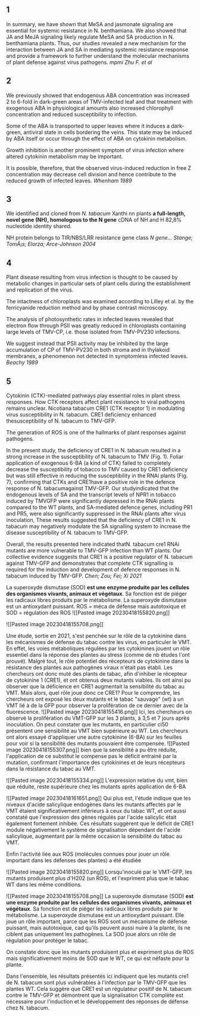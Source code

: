 ## 1
In summary, we have shown that MeSA and jasmonate signaling are essential for systemic resistance in N. benthamiana. We also showed that JA and MeJA signaling likely regulate MeSA and SA production in N. benthamiana plants. Thus, our studies revealed a new mechanism for the interaction between JA and SA in mediating systemic resistance response and provide a framework to further understand the molecular mechanisms of plant defense against virus pathogens.
*mpmi Zhu F. et al*


## 2
We previously showed that endogenous ABA concentration was increased 2 to 6-fold in dark-green areas of TMV-infected leaf and that treatment with exogenous ABA in physiological amounts also increased chlorophyll concentration and reduced susceptibility to infection.

Some of the ABA is transported to upper leaves where it induces a dark-green, antiviral state in cells bordering the veins. This state may be induced by ABA itself or occur through the effect of ABA on cytokinin metabolism.

Growth inhibition is another prominent symptom of virus infection where altered cytokinin metabolism may be important.

It is possible, therefore, that the observed virus-induced reduction in free Z concentration may decrease cell division and hence contribute to the reduced growth of infected leaves.
*Whenham 1989*


## 3
We identified and cloned from *N. tabacum* Xanthi nn plants **a full-length, novel gene (NH), homologous to the N gene**
cDNA of NH and H 82,8% nucleotide identity shared.

NH protein belongs to TIR/NBS/LRR resistance gene class
*N gene... Stange; TomÃ¡s; Elorza; Arce-Johnson 2004*


## 4
Plant disease resulting from virus infection is thought to be caused by metabolic changes in particular sets of plant cells during the establishment and replication of the virus.

The intactness of chloroplasts was examined according to Lilley et al. by the ferricyanide reduction method and by phase contrast microscopy.

The analysis of photosynthetic rates in infected leaves revealed that electron flow through PSII was greatly reduced in chloroplasts containing large levels of TMV-CP, i.e. those isolated from TMV-PV230 infections.

We suggest instead that PSII activity may be inhibited by the large accumulation of CP of TMV-PV230 in both stroma and in thylakoid membranes, a phenomenon not detected in symptomless infected leaves.
*Beachy 1989*


## 5

Cytokinin (CTK)-mediated pathways play essential roles in plant stress responses. How CTK receptors affect plant resistance to viral pathogens remains unclear.
Nicotiana tabacum CRE1 (CTK receptor 1) in modulating virus susceptibility in N. tabacum. CRE1 deficiency enhanced thesusceptibility of N. tabacum to TMV-GFP.

The generation of ROS is one of the hallmarks of plant responses against pathogens.

In the present study, the deficiency of CRE1 in N. tabacum resulted in a strong increase in the susceptibility of N. tabacum to TMV (Fig. 1). Foliar application of exogenous 6-BA (a kind of CTK) failed to completely decrease the susceptibility of tobacco to TMV caused by CRE1 deficiency but was still effective in reducing the susceptibility in the RNAi plants (Fig. 7), confirming that CTKs and CRE1have a positive role in the defence response of N. tabacumagainst TMV-GFP.
Our studyindicated that the endogenous levels of SA and the transcript levels of NPR1 in tobacco induced by TMVGFP were significantly depressed in the RNAi plants compared to the WT plants, and SA-mediated defence genes, including PR1 and PR5, were also significantly suppressed in the RNAi plants after virus inoculation,
These results suggested that the deficiency of CRE1 in N. tabacum may negatively modulate the SA signalling system to increase the disease susceptibility of N. tabacum to TMV-GFP.

Overall, the results presented here indicated thatN. tabacum cre1 RNAi mutants are more vulnerable to TMV-GFP infection than WT plants. Our collective evidence suggests that CRE1 is a positive regulator of N. tabacum against TMV-GFP and demonstrates that
complete CTK signalling is required for the induction and development of defence responses in N. tabacum induced by TMV-GFP.
*Chen; Zou; Fei; Xi 2021*








La superoxyde dismutase (SOD) **est une enzyme produite par les cellules des organismes vivants, animaux et végétaux**. Sa fonction est de piéger les radicaux libres produits par le métabolisme. La superoxyde dismutase est un antioxydant puissant.
ROS = méca de défense mais autotoxique et SOD = régulation des ROS
![[Pasted image 20230418155820.png]]

![[Pasted image 20230418155708.png]]



Une étude, sortie en 2021, s'est penchée sur le rôle de la cytokinine dans les mécanismes de défense du tabac contre les virus, en particuler le VMT.
En effet, les voies métaboliques régulées par les cytokinines jouent un rôle essentiel dans la réponse des plantes au stress (comme de nb études l'ont prouvé). Malgré tout, le rôle potentiel des récepteurs de cytokinine dans la résistance des plantes aux pathogènes viraux n'était pas établi.
Les chercheurs ont donc muté des plants de tabac, afin d'inhiber le récepteur de cytokinine 1 (CRE1), et ont obtenus deux mutants viables.
Ils ont ainsi pu observer que la déficience en CRE1 augmentait la sensibilité du tabac au VMT.
Mais alors, quel rôle joue donc ce CRE1?
Pour le comprendre, les chercheurs ont exposé les deux mutants et le tabac "sauvage" (wt) à un VMT lié à de la GFP pour observer la prolifération de ce dernier avec de la fluorescence.
![[Pasted image 20230418155416.png]]
Ici, les chercheurs on observé la prolifération du VMT-GFP sur les 3 plants, à 3,5 et 7 jours après inoculation.
On peut constater que les mutants, en particulier ci50 présentent une sensibilité au VMT bien supérieure au WT.
Les chercheurs ont alors essayé d'appliquer une autre cytokinine (6-BA) sur les feuilles pour voir si la sensibilité des mutants pouvaient être compensée.
![[Pasted image 20230418155307.png]]
bien que la sensibilité a pu être réduite, l'application de ce substitut le compense pas le déficit entrainé par la mutation, confirmant l'importance des cytokinines et de leurs récepteurs dans la résistance du tabac au VMT.

![[Pasted image 20230418155334.png]]
L'expression relative du vmt, bien que réduite, reste supérieure chez les mutants après application de 6-BA

![[Pasted image 20230418161651.png]]
Qui plus est, l'étude indique que les niveaux d'acide salicylique endogènes dans les mutants affectés par le VMT étaient significativement inférieurs à ceux du tabac WT, et ont aussi constaté que l'expression des gènes régulés par l'acide salicylic était également fortement inhibée.
Ces résultats suggèrent que le déficit de CRE1 module négativement le système de signalisation dépendant de l'acide salicylique, augmentant par la même occasion la sensibilité du tabac au VMT.

Enfin l'activité liée aux ROS (molécules connues pour jouer un rôle important dans les défenses des plantes) a été étudiée

![[Pasted image 20230418155820.png]]
Lorsqu'inoculé par le VMT-GFP, les mutants produisent plus d'H202 (un ROS), et l'expriment plus que le tabac WT dans les même conditions.

![[Pasted image 20230418155708.png]]
La superoxyde dismutase (SOD) **est une enzyme produite par les cellules des organismes vivants, animaux et végétaux**. Sa fonction est de piéger les radicaux libres produits par le métabolisme. La superoxyde dismutase est un antioxydant puissant.
Elle joue un rôle important, parce que les ROS sont un mécanisme de défense puissant, mais autotoxique, cad qu'ils peuvent aussi nuire à la plante, ils ne ciblent pas uniquement les pathogènes. La SOD joue alors un rôle de régulation pour protéger le tabac.

On constate donc que les mutants produisent plus et expriment plus de ROS mais significativement moins de SOD que le WT, ce qui est néfaste pour la plante.

Dans l'ensemble, les résultats présentés ici indiquent que les mutants cre1 de N. tabacum sont plus vulnérables à l'infection par le TMV-GFP que les plantes WT. Cela suggère que CRE1 est un régulateur positif de N. tabacum contre le TMV-GFP et démontrent que la signalisation CTK complète est nécessaire pour l'induction et le développement des réponses de défense chez N. tabacum.







